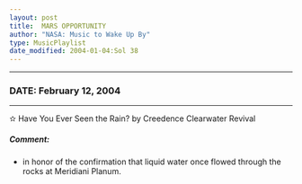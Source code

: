 ```yaml
---
layout: post
title:  MARS OPPORTUNITY
author: "NASA: Music to Wake Up By"
type: MusicPlaylist
date_modified: 2004-01-04:Sol 38
---
```


----
### DATE: February 12, 2004
----
✫ Have You Ever Seen the Rain? by Creedence Clearwater Revival

##### Comment:
* in honor of the confirmation that liquid water once flowed through the rocks at Meridiani Planum.
